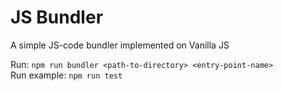 # JS Bundler

A simple JS-code bundler implemented on Vanilla JS

Run: `npm run bundler <path-to-directory> <entry-point-name>`
</br>
Run example: `npm run test`
